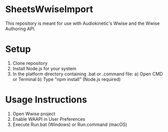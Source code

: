 # SheetsWwiseImport

This repository is meant for use with Audiokinetic's Wwise and 
the Wwise Authoring API.

# Setup

1) Clone repository
2) Install Node.js for your system
3) In the platform directory containing .bat or .command file:
   a) Open CMD or Terminal
   b) Type "npm install" (Node.js required)

# Usage Instructions

1) Open Wwise project
2) Enable WAAPI in User Preferences
3) Execute Run.bat (Windows) or Run.command (macOS)
